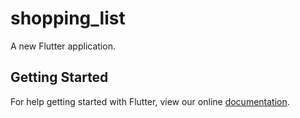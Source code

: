 # shopping_list

A new Flutter application.

## Getting Started

For help getting started with Flutter, view our online
[documentation](https://flutter.io/).
